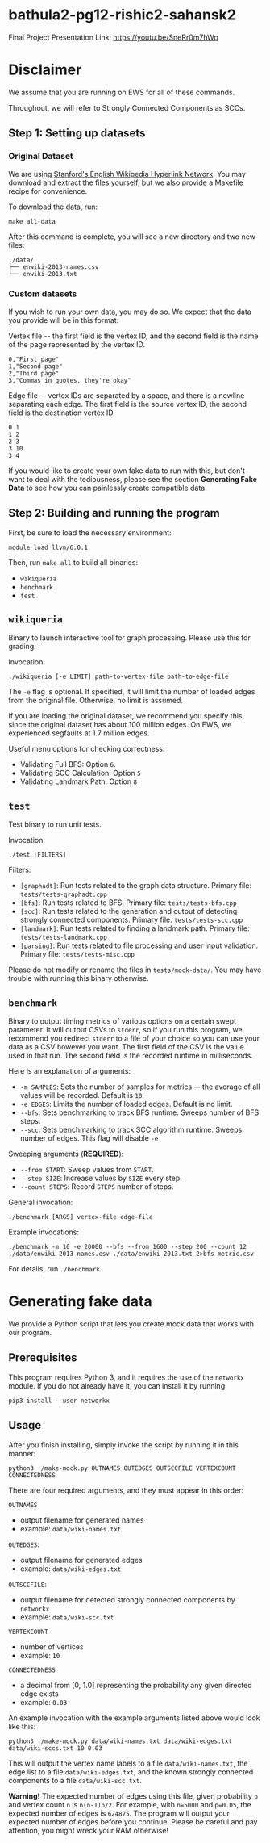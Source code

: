 # bathula2-pg12-rishic2-sahansk2

Final Project Presentation Link: https://youtu.be/SneRr0m7hWo

# Disclaimer

We assume that you are running on EWS for all of these commands.

Throughout, we will refer to Strongly Connected Components as SCCs.

## Step 1: Setting up datasets

### Original Dataset

We are using [Stanford's English Wikipedia Hyperlink Network](https://snap.stanford.edu/data/enwiki-2013.html).
You may download and extract the files yourself, but we also provide a Makefile recipe for convenience.

To download the data, run:

```
make all-data
```

After this command is complete, you will see a new directory and two new files:

```
./data/
├── enwiki-2013-names.csv
└── enwiki-2013.txt
```

### Custom datasets

If you wish to run your own data, you may do so. We expect that the data you provide will be in this format:

Vertex file -- the first field is the vertex ID, and the second field is the name of the page represented by the vertex ID.

```
0,"First page"
1,"Second page"
2,"Third page"
3,"Commas in quotes, they're okay"
```

Edge file -- vertex IDs are separated by a space, and there is a newline separating each edge. The first field is the source vertex ID, the second field is the destination vertex ID.

```
0 1
1 2
2 3
3 10
3 4
```

If you would like to create your own fake data to run with this, but don't want to deal with the tediousness, please see the section **Generating Fake Data** to see how you can painlessly create compatible data.

## Step 2: Building and running the program
First, be sure to load the necessary environment:

```
module load llvm/6.0.1
```

Then, run `make all` to build all binaries:

* `wikiqueria`
* `benchmark`
* `test`

## `wikiqueria`

Binary to launch interactive tool for graph processing. Please use this for grading.

Invocation:

```
./wikiqueria [-e LIMIT] path-to-vertex-file path-to-edge-file
```

The `-e` flag is optional. If specified, it will limit the number of loaded edges from the original file. Otherwise, no limit is assumed.

If you are loading the original dataset, we recommend you specify this, since the original dataset has about 100 million edges. On EWS, we experienced segfaults at 1.7 million edges.

Useful menu options for checking correctness:
* Validating Full BFS: Option `6`.
* Validating SCC Calculation: Option `5`
* Validating Landmark Path: Option `8`

## `test`

Test binary to run unit tests.

Invocation:

```
./test [FILTERS]
```

Filters:

* `[graphadt]`: Run tests related to the graph data structure. Primary file: `tests/tests-graphadt.cpp`
* `[bfs]`: Run tests related to BFS. Primary file: `tests/tests-bfs.cpp`
* `[scc]`: Run tests related to the generation and output of detecting strongly connected components. Primary file: `tests/tests-scc.cpp`
* `[landmark]`: Run tests related to finding a landmark path. Primary file: `tests/tests-landmark.cpp`
* `[parsing]`: Run tests related to file processing and user input validation. Primary file: `tests/tests-misc.cpp`

Please do not modify or rename the files in `tests/mock-data/`. You may have trouble with running this binary otherwise.


## `benchmark`

Binary to output timing metrics of various options on a certain swept parameter. 
It will output CSVs to `stderr`, so if you run this program, we recommend you redirect `stderr` to a file of your choice so you can use your data as a CSV however you want.
The first field of the CSV is the value used in that run. The second field is the recorded runtime in milliseconds.

Here is an explanation of arguments:

* `-m SAMPLES`: Sets the number of samples for metrics -- the average of all values will be recorded. Default is `10`.
* `-e EDGES`: Limits the number of loaded edges. Default is no limit.
* `--bfs`: Sets benchmarking to track BFS runtime. Sweeps number of BFS steps.
* `--scc`: Sets benchmarking to track SCC algorithm runtime. Sweeps number of edges. This flag will disable `-e`

Sweeping arguments (**REQUIRED**):

* `--from START`: Sweep values from `START`.
* `--step SIZE`: Increase values by `SIZE` every step.
* `--count STEPS`: Record `STEPS` number of steps.


General invocation:

```
./benchmark [ARGS] vertex-file edge-file
```

Example invocations:

```
./benchmark -m 10 -e 20000 --bfs --from 1600 --step 200 --count 12 ./data/enwiki-2013-names.csv ./data/enwiki-2013.txt 2>bfs-metric.csv
```

For details, run `./benchmark`.

# Generating fake data

We provide a Python script that lets you create mock data that works with our program.

## Prerequisites

This program requires Python 3, and it requires the use of the `networkx` module.
If you do not already have it, you can install it by running

```
pip3 install --user networkx
```
## Usage

After you finish installing, simply invoke the script by running it in this manner:

```
python3 ./make-mock.py OUTNAMES OUTEDGES OUTSCCFILE VERTEXCOUNT CONNECTEDNESS
```

There are four required arguments, and they must appear in this order:

`OUTNAMES`
* output filename for generated names
* example: `data/wiki-names.txt`

`OUTEDGES`:
* output filename for generated edges
* example: `data/wiki-edges.txt`

`OUTSCCFILE`:
* output filename for detected strongly connected components by `networkx`
* example: `data/wiki-scc.txt`

`VERTEXCOUNT`
* number of vertices
* example: `10`

`CONNECTEDNESS`
* a decimal from [0, 1.0] representing the probability any given directed edge exists
* example: `0.03`

An example invocation with the example arguments listed above would look like this:

```
python3 ./make-mock.py data/wiki-names.txt data/wiki-edges.txt data/wiki-sccs.txt 10 0.03
```

This will output the vertex name labels to a file `data/wiki-names.txt`, the edge list to a file `data/wiki-edges.txt`, and the known strongly connected components to a file `data/wiki-scc.txt`.

**Warning!** The expected number of edges using this file, given probability `p` and vertex count `n` is `n(n-1)p/2`.
For example, with `n=5000` and `p=0.05`, the expected number of edges is `624875`. 
The program will output your expected number of edges before you continue. Please be careful and pay attention, you might wreck your RAM otherwise!